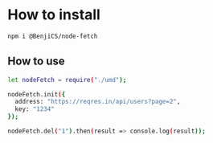 # How to install

```bash
npm i @BenjiCS/node-fetch
```

## How to use

```bash
let nodeFetch = require("./umd");

nodeFetch.init({
  address: "https://reqres.in/api/users?page=2",
  key: "1234"
});

nodeFetch.del("1").then(result => console.log(result));

```